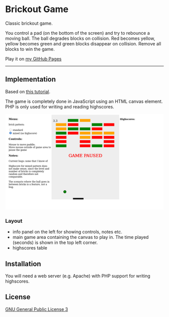 # Brickout Game
Classic brickout game.

You control a pad (on the bottom of the screen) and try to rebounce a moving ball. The ball degrades blocks on collision. Red becomes yellow, yellow becomes green and green blocks disappear on collision. Remove all blocks to win the game.

Play it on [my GitHub Pages](https://sarahlucke.github.io/BrickOutGame/)

---
## Implementation
Based on [this tutorial](https://developer.mozilla.org/en-US/docs/Games/Tutorials/2D_Breakout_game_pure_JavaScript).

The game is completely done in JavaScript using an HTML canvas element. PHP is only used for writing and reading highscores.

![preview](screenshots/brick_out.png)
### Layout
- info panel on the left for showing controls, notes etc.
- main game area containing the canvas to play in. The time played (seconds) is shown in the top left corner.
- highscores table

## Installation
You will need a web server (e.g. Apache) with PHP support for writing highscores.
## License
[GNU General Public License 3](LICENSE)
